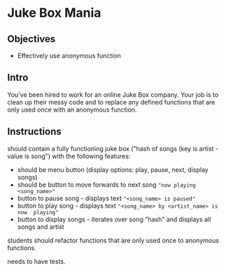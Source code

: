 # Juke Box Mania

## Objectives

+ Effectively use anonymous function

## Intro

You've been hired to work for an online Juke Box company. Your job is to clean up their messy code and to replace any defined functions that are only used once with an anonymous function.

## Instructions

should contain a fully functioning juke box ("hash of songs (key is artist - value is song") with the following features:

  + should be menu button (display options: play, pause, next, display songs)
  + should be button to move forwards to next song `"now playing <song_name>"`
  + button to pause song - displays text `"<song_name> is paused"`
  + button to play song - displays text `"<song_name> by <artist_name> is now  playing"`
  + button to display songs - iterates over song "hash" and displays all songs and artist


students should refactor functions that are only used once to anonymous functions.

needs to have tests.